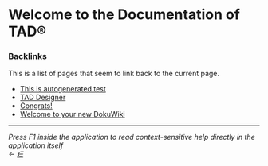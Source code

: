 # Welcome to the Documentation of TAD®

### Backlinks <a href="#backlinks" id="backlinks"></a>

This is a list of pages that seem to link back to the current page.

* [This is autogenerated test](../../.gitbook/assets/dotest)
* [TAD Designer](../../.gitbook/assets/sidebar)
* [Congrats!](../../.gitbook/assets/tadstartup)
* [Welcome to your new DokuWiki](../../.gitbook/assets/wikiwelcome)

***

_Press F1 inside the application to read context-sensitive help directly in the application itself_\
_←_ [_∈_](broken-reference)
